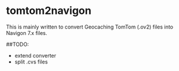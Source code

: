 tomtom2navigon
==============

This is mainly written to convert Geocaching TomTom (.ov2) files into Navigon 7.x files.

##TODO:
- extend converter 
- split .cvs files
